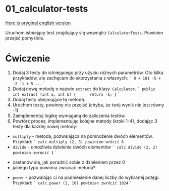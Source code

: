 # 01_calculator-tests

[Here is oryginal english version](README.md)

Uruchom istniejący test znajdujący się wewnątrz `CalculatorTests`. Powinien przejść pomyślnie.

# Ćwiczenie

1. Dodaj 3 testy do istniejącego przy użyciu różnych parametrów. Oto kilka przykładów, ale zachęcam do skorzystania z własnych:
`` `
0 + 101
-5 + -2
-1 + 5
...
`` `
2. Dodaj nową metodę o nazwie `extract` do klasy` Calculator`.
`` `
public int extract (int a, int b) {
     return -1;
}
`` `
3. Dodaj testy obejmujące tę metodę.
4. Uruchom testy, powinny nie przejść (chyba, że twój wynik nie jest równy -1)
4. Zaimplementuj logikę wymaganą do zaliczenia testów.
5. Powtórz proces, implementując kolejne metody (kroki 1-4), dodając 3 testy dla każdej nowej metody:
* `multiply` - metoda, pozwalająca na pomnożenie dwóch elementów. Przykład:
`` `
calc.multiply (2, 3) powinien wrócić 6
`` `
* `divide` - umożliwia dzielenie dwóch elementów
`` `
calc.divide (2, 2) powinien zwrócić 1
`` `
- zastanów się, jak poradzić sobie z dzieleniem przez 0
- jakiego typu powinna zwracać metoda?
* `power` - pozwalając ci na podniesienie danej liczby do wybranej potęgi. Przykład:
`` `
calc.power (2, 10) powinien zwrócić 1024
`` `